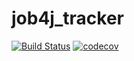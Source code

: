 # job4j_tracker
[![Build Status](https://travis-ci.org/bHVja3k/job4j_tracker.svg?branch=master)](https://travis-ci.org/bHVja3k/job4j_tracker)
[![codecov](https://codecov.io/gh/meonoeep/job4j_tracker/branch/master/graph/badge.svg)](https://codecov.io/gh/meonoeep/job4j_tracker)
